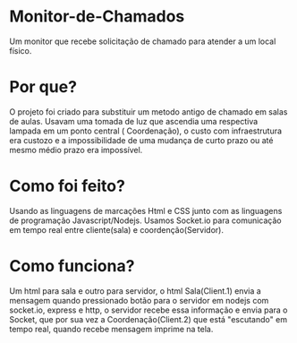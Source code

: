 # Monitor-de-Chamados
Um monitor que recebe solicitação de chamado para atender a um local físico.
# Por que?
O projeto foi criado para substituir um metodo antigo de chamado em salas de aulas. Usavam uma tomada de luz que ascendia uma respectiva lampada em um ponto central ( Coordenação), o custo com infraestrutura era custozo e a impossibilidade de uma mudança de curto prazo ou até mesmo médio prazo era impossível.
# Como foi feito?
Usando as linguagens de marcações Html e CSS junto com as linguagens de programação Javascript/Nodejs. Usamos Socket.io para comunicação em tempo real entre cliente(sala) e coordenção(Servidor).
# Como funciona?
Um html para sala e outro para servidor, o html Sala(Client.1) envia a mensagem quando pressionado botão para o servidor em nodejs com socket.io, express e http, o servidor recebe essa informação e envia para o Socket, que por sua vez a Coordenação(Client.2) que está "escutando" em tempo real, quando recebe mensagem imprime na tela.
